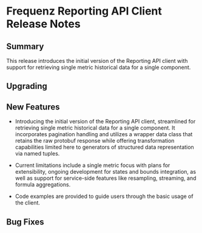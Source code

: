 # Frequenz Reporting API Client Release Notes

## Summary

This release introduces the initial version of the Reporting API client with support for
retrieving single metric historical data for a single component.

## Upgrading

<!-- Here goes notes on how to upgrade from previous versions, including deprecations and what they should be replaced with -->

## New Features

* Introducing the initial version of the Reporting API client, streamlined for
retrieving single metric historical data for a single component. It incorporates
pagination handling and utilizes a wrapper data class that retains the raw
protobuf response while offering transformation capabilities limited here
to generators of structured data representation via named tuples.

* Current limitations include a single metric focus with plans for extensibility,
ongoing development for states and bounds integration, as well as support for
service-side features like resampling, streaming, and formula aggregations.

* Code examples are provided to guide users through the basic usage of the client.


## Bug Fixes

<!-- Here goes notable bug fixes that are worth a special mention or explanation -->
